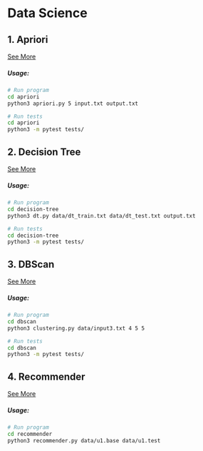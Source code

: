 # Data Science

## 1. Apriori

[See More](./apriori)

##### Usage:

```bash
# Run program
cd apriori
python3 apriori.py 5 input.txt output.txt

# Run tests
cd apriori
python3 -m pytest tests/
```

## 2. Decision Tree

[See More](./decision-tree)

##### Usage:

```bash
# Run program
cd decision-tree
python3 dt.py data/dt_train.txt data/dt_test.txt output.txt

# Run tests
cd decision-tree
python3 -m pytest tests/
```

## 3. DBScan

[See More](./dbscan)

##### Usage:

```bash
# Run program
cd dbscan
python3 clustering.py data/input3.txt 4 5 5

# Run tests
cd dbscan
python3 -m pytest tests/
```

## 4. Recommender

[See More](./recommender)

##### Usage:

```bash
# Run program
cd recommender
python3 recommender.py data/u1.base data/u1.test
```

